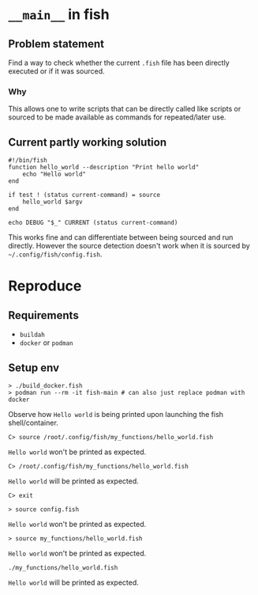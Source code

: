 # `__main__` in fish

## Problem statement

Find a way to check whether the current `.fish` file has been directly executed or if it was sourced.

### Why

This allows one to write scripts that can be directly called like scripts or sourced to be made available as commands for repeated/later use.

## Current partly working solution

```fish
#!/bin/fish
function hello_world --description "Print hello world"
    echo "Hello world"
end

if test ! (status current-command) = source
    hello_world $argv
end

echo DEBUG "$_" CURRENT (status current-command)
```

This works fine and can differentiate between being sourced and run directly.
However the source detection doesn't work when it is sourced by `~/.config/fish/config.fish`.

# Reproduce

## Requirements
* `buildah`
* `docker` or `podman`

## Setup env
```fish
> ./build_docker.fish
> podman run --rm -it fish-main # can also just replace podman with docker
```

Observe how `Hello world` is being printed upon launching the fish shell/container.

`C> source /root/.config/fish/my_functions/hello_world.fish`

`Hello world` won't be printed as expected.

`C> /root/.config/fish/my_functions/hello_world.fish`

`Hello world` will be printed as expected.

`C> exit`

`> source config.fish`

`Hello world` won't be printed as expected.

`> source my_functions/hello_world.fish`

`Hello world` won't be printed as expected.


`./my_functions/hello_world.fish`

`Hello world` will be printed as expected.